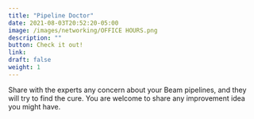 ```yaml
---
title: "Pipeline Doctor"
date: 2021-08-03T20:52:20-05:00
image: /images/networking/OFFICE HOURS.png
description: ""
button: Check it out! 
link: 
draft: false
weight: 1
---
```



Share with the experts any concern about your Beam pipelines, and they will try to find the cure. You are welcome to share any improvement idea you might have.

